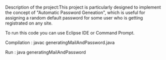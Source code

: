 Description of the project:This project is particularly designed to implement the concept of "Automatic Password Geneation", which is useful for assigning a random default password for some user who is getting registrated on any site.

To run this code you can use Eclipse IDE or Command Prompt.

Compilation : javac generatingMailAndPassword.java

Run : java generatingMailAndPassword